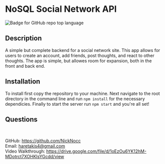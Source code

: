 # NoSQL Social Network API
![Badge for GitHub repo top language](https://img.shields.io/github/languages/top/NickNocc/NH-NoSQL-Social-Network-API?style=flat&logo=appveyor)
## Description
  
A simple but complete backend for a social network site. This app allows for users to create an account, add friends, post thoughts, and react to other thoughts. The app is simple, but allowes room for expansion, both in the front and back end.


## Installation

To install first copy the repository to your machine. Next navigate to the root directory in the command line and run `npm install` for the necessary dependicies. Finally to start the server run `npm start` and you're all set!

## Questions

 </br>
  
GitHub: https://github.com/NickNocc </br>
Email: haretakis4@gmail.com </br>
Video Walkthrough: https://drive.google.com/file/d/1oEzOu6YK12hM-MDotrct7XOHKIsYGcdd/view
